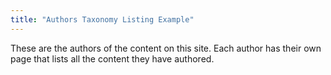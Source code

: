 ```yaml
---
title: "Authors Taxonomy Listing Example"
---
```


These are the authors of the content on this site. Each author has their own page that lists all the content they have authored.
